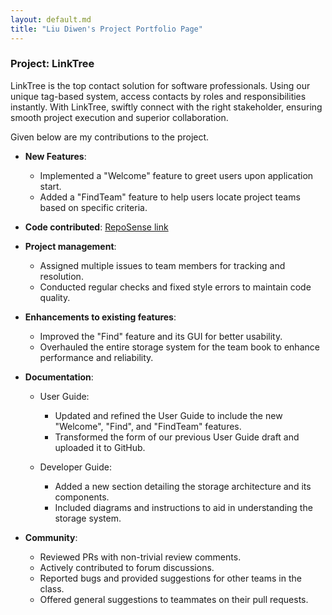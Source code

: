```yaml
---
layout: default.md
title: "Liu Diwen's Project Portfolio Page"
---
```


### Project: LinkTree

LinkTree is the top contact solution for software professionals. Using our unique tag-based system, access contacts by roles and responsibilities instantly. With LinkTree, swiftly connect with the right stakeholder, ensuring smooth project execution and superior collaboration.

Given below are my contributions to the project.

* **New Features**:
  * Implemented a "Welcome" feature to greet users upon application start.
  * Added a "FindTeam" feature to help users locate project teams based on specific criteria.

* **Code contributed**: [RepoSense link](https://nus-cs2103-ay2324s1.github.io/tp-dashboard/?search=&sort=groupTitle&sortWithin=title&timeframe=commit&mergegroup=&groupSelect=groupByRepos&breakdown=true&checkedFileTypes=docs~functional-code~test-code&since=2023-09-22&tabOpen=true&tabType=zoom&zA=StevenLiudw&zR=AY2324S1-CS2103T-W11-4%2Ftp%5Bmaster%5D&zACS=248.81983649544964&zS=2023-09-22&zFS=&zU=2023-11-06&zMG=false&zFTF=commit&zFGS=groupByRepos&zFR=false)

* **Project management**:
  * Assigned multiple issues to team members for tracking and resolution.
  * Conducted regular checks and fixed style errors to maintain code quality.

* **Enhancements to existing features**:
  * Improved the "Find" feature and its GUI for better usability.
  * Overhauled the entire storage system for the team book to enhance performance and reliability.

* **Documentation**:
  * User Guide:
    * Updated and refined the User Guide to include the new "Welcome", "Find", and "FindTeam" features.
    * Transformed the form of our previous User Guide draft and uploaded it to GitHub.

  * Developer Guide:
    * Added a new section detailing the storage architecture and its components.
    * Included diagrams and instructions to aid in understanding the storage system.

* **Community**:
  * Reviewed PRs with non-trivial review comments.
  * Actively contributed to forum discussions.
  * Reported bugs and provided suggestions for other teams in the class.
  * Offered general suggestions to teammates on their pull requests.

<div style="page-break-after: always;"></div>

